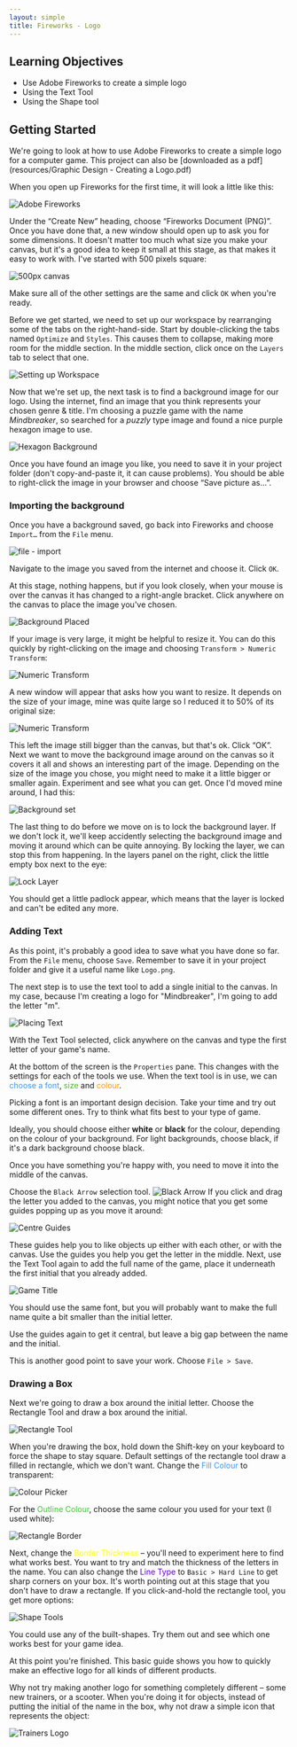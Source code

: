 ```yaml
---
layout: simple
title: Fireworks - Logo
---
```


## Learning Objectives

* Use Adobe Fireworks to create a simple logo
* Using the Text Tool
* Using the Shape tool

## Getting Started

We're going to look at how to use Adobe Fireworks to create a simple logo for a computer game. This project can also be [downloaded as a pdf](resources/Graphic Design - Creating a Logo.pdf)

When you open up Fireworks for the first time, it will look a little like this:

![Adobe Fireworks](resources/01_FireworksWelcome.png)

Under the “Create New” heading, choose “Fireworks Document (PNG)”.
Once you have done that, a new window should open up to ask you for some dimensions. It doesn't matter too much what size you make your canvas, but it's a good idea to keep it small at this stage, as that makes it easy to work with. I've started with 500 pixels square:

![500px canvas](resources/02_CanvasSize.png)

Make sure all of the other settings are the same and click `OK` when you're ready.

Before we get started, we need to set up our workspace by rearranging some of the tabs on the right-hand-side. Start by double-clicking the tabs named `Optimize` and `Styles`. This causes them to collapse, making more room for the middle section.
In the middle section, click once on the `Layers` tab to select that one.

![Setting up Workspace](resources/03_ClosingTabs.png)

Now that we're set up, the next task is to find a background image for our logo. Using the internet, find an image that you think represents your chosen genre & title. I'm choosing a puzzle game with the name *Mindbreaker*, so searched for a *puzzly* type image and found a nice purple hexagon image to use.

![Hexagon Background](resources/04_HexBackground.png)

Once you have found an image you like, you need to save it in your project folder (don't copy-and-paste it, it can cause problems). You should be able to right-click the image in your browser and choose “Save picture as…”.

### Importing the background
Once you have a background saved, go back into Fireworks and choose `Import…` from the `File` menu.

![file - import](resources/05_FileImport.png)

Navigate to the image you saved from the internet and choose it. Click `OK`.

At this stage, nothing happens, but if you look closely, when your mouse is over the canvas it has changed to a right-angle bracket. Click anywhere on the canvas to place the image you've chosen.

![Background Placed](resources/06_PlaceImage.png)

If your image is very large, it might be helpful to resize it. You can do this quickly by right-clicking on the image and choosing `Transform > Numeric Transform`:

![Numeric Transform](resources/07_NumericTransform.png)
 
A new window will appear that asks how you want to resize. It depends on the size of your image, mine was quite large so I reduced it to 50% of its original size:

![Numeric Transform](resources/08_NumericTransform.png)

This left the image still bigger than the canvas, but that's ok. Click “OK”.
Next we want to move the background image around on the canvas so it covers it all and shows an interesting part of the image. Depending on the size of the image you chose, you might need to make it a little bigger or smaller again. Experiment and see what you can get.
Once I'd moved mine around, I had this:

![Background set](resources/09_BackgroundSet.png)

The last thing to do before we move on is to lock the background layer. If we don't lock it, we'll keep accidently selecting the background image and moving it around which can be quite annoying. By locking the layer, we can stop this from happening.
In the layers panel on the right, click the little empty box next to the eye:

![Lock Layer](resources/10_LockLayer.png)
 
You should get a little padlock appear, which means that the layer is locked and can't be edited any more.

### Adding Text

As this point, it's probably a good idea to save what you have done so far. From the `File` menu, choose `Save`. Remember to save it in your project folder and give it a useful name like `Logo.png`.

The next step is to use the text tool to add a single initial to the canvas. In my case, because I'm creating a logo for "Mindbreaker", I'm going to add the letter "m".

![Placing Text](resources/11_PlacingText.png)

With the Text Tool selected, click anywhere on the canvas and type the first letter of your game's name.

At the bottom of the screen is the `Properties` pane. This changes with the settings for each of the tools we use. When the text tool is in use, we can <span style="color:#3399FF">choose a font</span>, <span style="color:#33CC00">size</span> and <span style="color:#FF9900">colour</span>.

Picking a font is an important design decision. Take your time and try out some different ones. Try to think what fits best to your type of game.

Ideally, you should choose either **white** or **black** for the colour, depending on the colour of your background. For light backgrounds, choose black, if it's a dark background choose black.

Once you have something you're happy with, you need to move it into the middle of the canvas. 

Choose the `Black Arrow` selection tool. <img class="inline" src="resources/ 12_BlackArrow.png" alt="Black Arrow"> If you click and drag the letter you added to the canvas, you might notice that you get some guides popping up as you move it around:

![Centre Guides](resources/13_CentreGuides.png)

These guides help you to like objects up either with each other, or with the canvas. Use the guides you help you get the letter in the middle.
Next, use the Text Tool again to add the full name of the game, place it underneath the first initial that you already added.

![Game Title](resources/14_PlacingText.png)

You should use the same font, but you will probably want to make the full name quite a bit smaller than the initial letter.

Use the guides again to get it central, but leave a big gap between the name and the initial.

This is another good point to save your work. Choose `File > Save`.

### Drawing a Box

Next we're going to draw a box around the initial letter. Choose the Rectangle Tool and draw a box around the initial.

![Rectangle Tool](resources/15_DrawingRect.png)

When you're drawing the box, hold down the Shift-key on your keyboard to force the shape to stay square.
Default settings of the rectangle tool draw a filled in rectangle, which we don't want. Change the <span style="color:#3399FF">Fill Colour</span> to transparent:

![Colour Picker](resources/16_ColourPickerTransparent.png)

For the <span style="color:#33CC33">Outline Colour</span>, choose the same colour you used for your text (I used white):

![Rectangle Border](resources/17_RectangleBorder.png)

Next, change the <span style="color:#FFFF00">Border Thickness</span> – you'll need to experiment here to find what works best. You want to try and match the thickness of the letters in the name.
You can also change the <span style="color:#6600CC">Line Type</span> to `Basic > Hard Line` to get sharp corners on your box.
It's worth pointing out at this stage that you don't have to draw a rectangle. If you click-and-hold the rectangle tool, you get more options:

![Shape Tools](resources/18_ShapeTools.png)

You could use any of the built-shapes. Try them out and see which one works best for your game idea.

At this point you're finished. This basic guide shows you how to quickly make an effective logo for all kinds of different products.

Why not try making another logo for something completely different – some new trainers, or a scooter. When you're doing it for objects, instead of putting the initial of the name in the box, why not draw a simple icon that represents the object:

![Trainers Logo](resources/19_TrainersLogo.png)